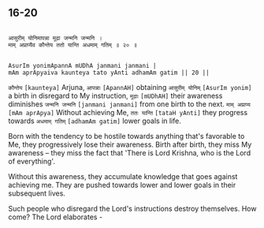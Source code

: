 ## 16-20


```shloka-sa

आसुरीम् योनिमापन्ना मूढा जन्मनि जन्मनि ।
माम् अप्राप्यैव कौन्तेय ततो यान्ति अधमाम् गतिम् ॥ २० ॥

```
```shloka-sa-hk

AsurIm yonimApannA mUDhA janmani janmani |
mAm aprApyaiva kaunteya tato yAnti adhamAm gatim || 20 ||

```
`कौन्तेय` `[kaunteya]` Arjuna, `आपन्नाः` `[ApannAH]` obtaining `आसुरीम् योनिम्` `[AsurIm yonim]` a birth in disregard to My instruction, `मूढाः` `[mUDhAH]` their awareness diminishes `जन्मनि जन्मनि` `[janmani janmani]` from one birth to the next. `माम् अप्राप्य` `[mAm aprApya]` Without achieving Me, `ततः यान्ति` `[tataH yAnti]` they progress towards `अधमाम् गतिम्` `[adhamAm gatim]` lower goals in life.

Born with the tendency to be hostile towards anything that's favorable to Me, they progressively lose their awareness. Birth after birth, they miss My awareness – they miss the fact that 'There is Lord Krishna, who is the Lord of everything'. 

Without this awareness, they accumulate knowledge that goes against achieving me. They are pushed towards lower and lower goals in their subsequent lives.




Such people who disregard the Lord's instructions destroy themselves. How come? The Lord elaborates -


